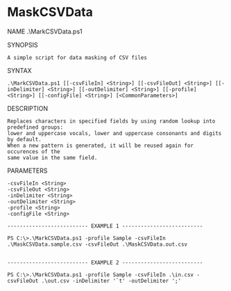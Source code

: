# MaskCSVData

NAME
    .\MarkCSVData.ps1
    
SYNOPSIS

    A simple script for data masking of CSV files
    
    
SYNTAX

    .\MarkCSVData.ps1 [[-csvFileIn] <String>] [[-csvFileOut] <String>] [[-inDelimiter] <String>] [[-outDelimiter] <String>] [[-profile] <String>] [[-configFile] <String>] [<CommonParameters>] 
    
DESCRIPTION

    Replaces characters in specified fields by using random lookup into predefined groups:
    lower and uppercase vocals, lower and uppercase consonants and digits by default.
    When a new pattern is generated, it will be reused again for occurences of the
    same value in the same field.
    

PARAMETERS

    -csvFileIn <String>        
    -csvFileOut <String>       
    -inDelimiter <String>      
    -outDelimiter <String>        
    -profile <String>       
    -configFile <String>
     
    -------------------------- EXAMPLE 1 --------------------------
    
    PS C:\>.\MarkCSVData.ps1 -profile Sample -csvFileIn .\MaskCSVData.sample.csv -csvFileOut .\MaskCSVData.out.csv
        
    
    -------------------------- EXAMPLE 2 --------------------------
    
    PS C:\>.\MarkCSVData.ps1 -profile Sample -csvFileIn .\in.csv -csvFileOut .\out.csv -inDelimiter '`t' -outDelimiter ';'
 
